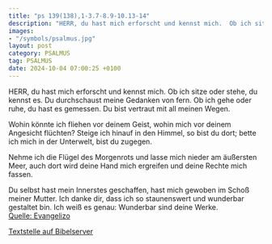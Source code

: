 ```yaml
---
title: "ps 139(138),1-3.7-8.9-10.13-14"
description: "HERR, du hast mich erforscht und kennst mich.  Ob ich sitze oder stehe, du kennst es. Du durchschaust meine Gedanken von fern. Ob ich gehe oder ruhe, du hast es gemessen.  Du bist vertraut mit all meinen Wegen.  Wohin könnte ich fliehen vor deinem Geist, wohin mich vor deinem ...."
images:
- "/symbols/psalmus.jpg"
layout: post
category: PSALMUS
tag: PSALMUS
date: 2024-10-04 07:00:25 +0100
---
```

HERR, du hast mich erforscht und kennst mich. 
Ob ich sitze oder stehe, du kennst es.
Du durchschaust meine Gedanken von fern.
Ob ich gehe oder ruhe, du hast es gemessen. 
Du bist vertraut mit all meinen Wegen.

Wohin könnte ich fliehen vor deinem Geist,
wohin mich vor deinem Angesicht flüchten?
Steige ich hinauf in den Himmel, so bist du dort;
bette ich mich in der Unterwelt, bist du zugegen.<!--more-->

Nehme ich die Flügel des Morgenrots
und lasse mich nieder am äußersten Meer,
auch dort wird deine Hand mich ergreifen
und deine Rechte mich fassen.

Du selbst hast mein Innerstes geschaffen, 
hast mich gewoben im Schoß meiner Mutter.
Ich danke dir, dass ich so staunenswert und wunderbar gestaltet bin. 
Ich weiß es genau: Wunderbar sind deine Werke.<br>
[Quelle: Evangelizo](https://evangeliumtagfuertag.org/DE/gospel)

[Textstelle auf Bibelserver](https://www.bibleserver.com/EU/ps139(138),1-3.7-8.9-10.13-14)
